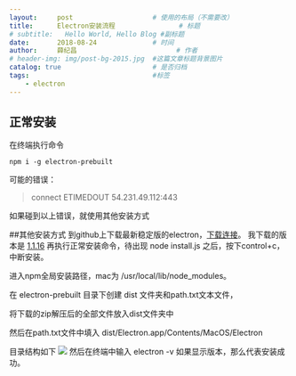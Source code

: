 ```yaml
---
layout:     post   				    # 使用的布局（不需要改）
title:      Electron安装流程 				# 标题 
# subtitle:   Hello World, Hello Blog #副标题
date:       2018-08-24 				# 时间
author:     薛纪昌 						# 作者
# header-img: img/post-bg-2015.jpg 	#这篇文章标题背景图片
catalog: true 						# 是否归档
tags:								#标签
    - electron
---
```


## 正常安装
在终端执行命令
```
npm i -g electron-prebuilt
```
可能的错误：
> connect ETIMEDOUT 54.231.49.112:443

如果碰到以上错误，就使用其他安装方式


##其他安装方式
到github上下载最新稳定版的electron，[下载连接](https://github.com/electron/electron/releases/tag/v1.4.16)。
我下载的版本是 [1.1.16](https://github.com/electron/electron/releases/download/v1.4.16/electron-v1.4.16-darwin-x64.zip)
再执行正常安装命令，待出现 node install.js 之后，按下control+c，中断安装。

进入npm全局安装路径，mac为 /usr/local/lib/node_modules。

在 electron-prebuilt 目录下创建 dist 文件夹和path.txt文本文件，

将下载的zip解压后的全部文件放入dist文件夹中

然后在path.txt文件中填入 dist/Electron.app/Contents/MacOS/Electron

目录结构如下
![](http://www.xuejichang.cn/web/upload/electron.png)
然后在终端中输入 electron -v 如果显示版本，那么代表安装成功。